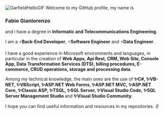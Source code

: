 ![GarfieldHelloGIF](https://github.com/Fabix1983/Fabix1983/assets/149963958/8a0c2232-a783-4c44-8424-73a8534244d7)
Welcome to my GitHub profile, my name is <h3><b>Fabio Gianlorenzo</b></h3> and i have a degree in <b>Informatic and Telecommunications Engineering</b>.

I am a ⚡<b>Back-End Developer</b>, ⚡<b>Software Engineer</b> and ⚡<b>Data Engineer</b>.

I have a good experience in Microsoft environments and languages, in particular in the creation of <b>Web Apps, Api Rest, CRM, Web Site, Console App, Data Transformation Services (DTS), billing procedures, E-commerce, CRUD operations, storage and processing data</b>.

Among my technical knowledge, the main ones are the use of <b>✨C#, ✨VB-NET, ✨VBScript, ✨ASP.NET Web Forms, ✨ASP.NET MVC, ✨ASP.NET Core, ✨Classic ASP, ✨TSQL, ✨SQL Server, ✨Visual Studio Code, ✨SQL Server Management Studio </b>and<b> ✨Visual Studio Community</b>.

I hope you can find useful information and resources in my repositories. ✌

